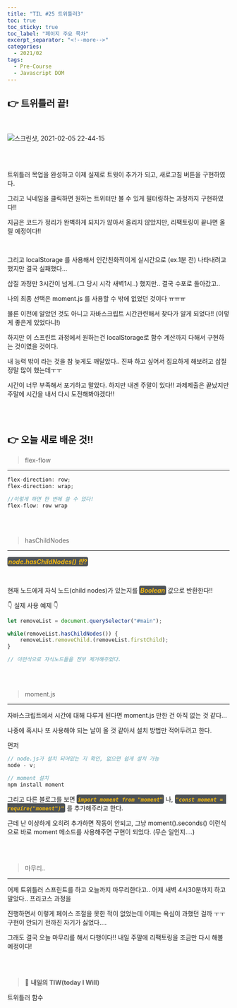 ```yaml
---
title: "TIL #25 트위틀러3"
toc: true
toc_sticky: true
toc_label: "페이지 주요 목차"
excerpt_separator: "<!--more-->"
categories:
  - 2021/02
tags:
  - Pre-Course
  - Javascript DOM
---
```


## :point_right: 트위틀러 끝!

<br/>

![스크린샷, 2021-02-05 22-44-15](https://user-images.githubusercontent.com/75570915/107041902-6777e280-6804-11eb-815f-ae73043fb9c1.png)

<br/>
<br/>

트위틀러 목업을 완성하고 이제 실제로 트윗이 추가가 되고, 새로고침 버튼을 구현하였다.

그리고 닉네임을 클릭하면 원하는 트위터만 볼 수 있게 필터링하는 과정까지 구현하였다!!

지금은 코드가 정리가 완벽하게 되지가 않아서 올리지 않았지만, 리팩토링이 끝나면 올릴 예정이다!!

<br/>

그리고 localStorage 를 사용해서 인간친화적이게 실시간으로 (ex.1분 전) 나타내려고 했지만 결국 실패했다...

삽질 과정만 3시간이 넘게..(그 당시 시각 새벽1시..) 했지만.. 결국 수포로 돌아갔고..

나의 최종 선택은 moment.js 를 사용할 수 밖에 없었던 것이다 ㅠㅠㅠ

물론 이전에 알았던 것도 아니고 자바스크립트 시간관련해서 찾다가 알게 되었다!! (이렇게 좋은게 있었다니!)

하지만 이 스프린트 과정에서 원하는건 localStorage로 함수 계산까지 다해서 구현하는 것이였을 것이다.

내 능력 밖이 라는 것을 참 늦게도 깨달았다.. 진짜 하고 싶어서 집요하게 해보려고 삽질 정말 많이 했는데ㅜㅜ

시간이 너무 부족해서 포기하고 말았다. 하지만 내겐 주말이 있다!! 과제제출은 끝났지만 주말에 시간을 내서 다시 도전해봐야겠다!!

<br/>
<br/>

## :point_right: 오늘 새로 배운 것!!

> flex-flow

---

```js
flex-direction: row;
flex-direction: wrap;

//이렇게 하면 한 번에 쓸 수 있다!
flex-flow: row wrap
```

<br/>
<br/>

> hasChildNodes

---

<span style ="background-color:#4e5357; color:#f2b810; border-radius:4px; padding:2px">**_node.hasChildNodes() 란?_**</span>

<br/>

현재 노드에게 자식 노드(child nodes)가 있는지를 <span style ="background-color:#4e5357; color:#f2b810; border-radius:4px; padding:2px">**_Boolean_**</span> 값으로 반환한다!!

:point_down: 실제 사용 예제 :point_down:

```js
let removeList = document.querySelector("#main");

while(removeList.hasChildNodes()) {
    removeList.removeChild.(removeList.firstChild);
}

// 이런식으로 자식노드들을 전부 제거해주었다.
```

<br/>
<br/>

> moment.js

---

자바스크립트에서 시간에 대해 다루게 된다면 moment.js 만한 건 아직 없는 것 같다...

나중에 혹시나 또 사용해야 되는 날이 올 것 같아서 설치 방법만 적어두려고 한다.

먼저

```js
// node.js가 설치 되어있는 지 확인, 없으면 쉽게 설치 가능
node - v;
```

```js
// moment 설치
npm install moment
```

그리고 다른 블로그를 보면 <span style ="background-color:#4e5357; color:#f2b810; border-radius:4px; padding:2px">**_`import moment from "moment"`_**</span> 나, <span style ="background-color:#4e5357; color:#f2b810; border-radius:4px; padding:2px">**_`"const moment = require("moment")"`_**</span> 를 추가해주라고 한다.

근데 난 이상하게 오히려 추가하면 작동이 안되고, 그냥 moment().seconds() 이런식으로 바로 moment 메소드를 사용해주면 구현이 되었다. (무슨 일인지....)

<br/>
<br/>

> 마무리..

---

어제 트위틀러 스프린트를 하고 오늘까지 마무리한다고.. 어제 새벽 4시30분까지 하고 말았다.. 프리코스 과정을

진행하면서 이렇게 페이스 조절을 못한 적이 없었는데 어제는 욕심이 과했던 걸까 ㅜㅜ 구현이 안되기 전까진 자기가 싫었다....

그래도 결국 오늘 마무리를 해서 다행이다!! 내일 주말에 리팩토링을 조금만 다시 해볼 예정이다!

<br/>
<br/>

> :punch: **내일의 TIW(today I Will)**

트위틀러 함수

